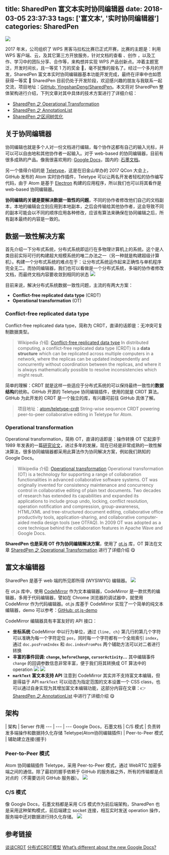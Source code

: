 title: SharedPen 富文本实时协同编辑器
date: 2018-03-05 23:37:33
tags: ['富文本', '实时协同编辑器']
categories: SharedPen
---

![](https://raw.githubusercontent.com/yingshandeng/image-host/master/data/SharedPen-Main.png)

2017 年末，公司组织了 WPS 黑客马拉松比赛已正式开赛，比赛的主题是：利用 WPS 客户端、云，及其它第三方开放服务，针对文档的查看 、创作 ，以及工作、学习中的团队分享、合作等，来构想并实现 WPS 产品创新点。冲着主题宽泛，开发时间长，且一等奖 1 万的奖金 🤑，毫不犹豫的报名了。经过一个多月的开发，SharedPen 富文本实时协同编辑器基本功能开发完成，最终在评审中也如愿获得一等奖 👏
SharedPen 目前仍处于开发阶段，欢迎感兴趣的朋友与我联系一起交流，项目地址：[GitHub: YingshanDeng/SharedPen](https://github.com/YingshanDeng/SharedPen)。本文将对 SharedPen 整体架构进行介绍，下列文章对其中具体的技术方案进行了详细介绍：
- [SharedPen 之 Operational Transformation](https://objcer.com/2018/03/05/SharePen-Operational-Transformation/)
- [SharedPen 之 AnnotationList](https://objcer.com/2018/02/27/SharedPen-AnnotationList/)
- [SharedPen 之区间树优化](https://objcer.com/2018/03/05/SharedPen-IntervalTree-Optimization/)

<!-- more -->

## 关于协同编辑器
协同编辑也就是多个人对一份文档进行编辑，每个协作这都有自己的输入光标，并可以可以自由地和其他协作者一起输入。对于 web-based 的协同编辑器，目前有很多成熟的产品。像我很喜欢用的: [Google Docs](https://www.google.com/docs/about/)，国内的: [石墨文档](https://shimo.im/)。

另一个值得介绍的是 [Teletype](https://teletype.atom.io/)，这是在旧金山举办的 2017 QCon 大会上，GitHub 发布的 Atom 实时协作插件，Teletype 可以让两名开发者轻松的协作编写代码，由于 Atom 是基于 [Electron](https://electronjs.org/) 构建的应用程序，所以我们也可以将其看作是 web-based 协同编辑器。

**协同编辑的关键是要解决数据一致性的问题**，不同的协作者修改他们自己的文档副本，本地的编辑会立刻应用到本地副本，之后会传输给其他协作者，这会导致不同的副本可能会以不同的顺序应用各种修改，应该有算法来确保在协同编辑之后，所有副本最终的内容是一致的。

## 数据一致性解决方案
首先介绍一下分布式系统，分布式系统即运行在多物理计算机上的系统。这个是人类目前实际可行的构建超大规模系统的唯二办法之一（另一种就是构建超级计算机）。构建一个分布式系统的难点在于：让分布式系统运作起来正确性与单机程序完全无二。而协同编辑器，我们也可以看做是一个分布式系统，多端的协作者修改文档，而最终文档内容要收敛到相同的状态
![](https://raw.githubusercontent.com/yingshandeng/image-host/master/data/real-time-portals-fa6fa303e261b1679024081d6229c9f9.png)

目前来说，解决分布式系统数据一致性问题，主流的有两大方案：
- **Conflict-free replicated data type** (CRDT)
- **Operational transformation** (OT)

### Conflict-free replicated data type
Conflict-free replicated data type，简称为 CRDT，直译的话即是：无冲突可复制数据类型。
> Wikipedia 介绍: [Conflict-free replicated data type](https://en.wikipedia.org/wiki/Conflict-free_replicated_data_type)
In distributed computing, a conflict-free replicated data type (CRDT) is a **data structure** which can be replicated across multiple computers in a network, where the replicas can be updated independently and concurrently without coordination between the replicas, and where it is always mathematically possible to resolve inconsistencies which might result.

简单的理解：CRDT 就是这样一些适应于分布式系统的可以保持最终一致性的**数据结构**的统称。GitHub 开源的 Teletype 协同编辑插件，使用的就是 CRDT 算法。GitHub 为此开发的 CRDT 是一个独立的库，有兴趣可前往 GitHub 具体了解。
> 项目地址：[atom/teletype-crdt](https://github.com/atom/teletype-crdt) String-wise sequence CRDT powering peer-to-peer collaborative editing in Teletype for Atom.

### Operational transformation
Operational transformation，简称 OT，直译的话即是：操作转换
OT 它起源于 1989 年发表的一篇[研究论文](https://dl.acm.org/citation.cfm?doid=67544.66963)，进过多年的发展，现在已经是非常成熟的一致性解决算法，很多协同编辑器都采用此算法作为协同解决方案，例如我们熟知的 Google Docs。
> Wikipedia 介绍: [Operational transformation](https://en.wikipedia.org/wiki/Operational_transformation)
Operational transformation (OT) is a technology for supporting a range of collaboration functionalities in advanced collaborative software systems. OT was originally invented for consistency maintenance and concurrency control in collaborative editing of plain text documents. Two decades of research has extended its capabilities and expanded its applications to include group undo, locking, conflict resolution, operation notification and compression, group-awareness, HTML/XML and tree-structured document editing, collaborative office productivity tools, application-sharing, and collaborative computer-aided media design tools (see OTFAQ). In 2009 OT was adopted as a core technique behind the collaboration features in Apache Wave and Google Docs.

**SharedPen 也是采用 OT 作为协同编辑解决方案**，使用了 [ot.js](https://github.com/Operational-Transformation/ot.js) 库，OT 算法在文章 [SharedPen 之 Operational Transformation](https://objcer.com/2018/03/05/SharePen-Operational-Transformation/) 进行了详细介绍 😋

## 富文本编辑器
SharedPen 是基于 web 端的所见即所得 (WYSIWYG) 编辑器。
![](https://raw.githubusercontent.com/yingshandeng/image-host/master/data/sharedpen.png)

在 ot.js 库中，使用 [CodeMirror](https://codemirror.net/) 作为文本编辑器，CodeMirror 是一款优秀的编辑器，多用于代码编辑器，譬如在 Chrome 浏览器的调试器中，就使用 CodeMirror 作为代码编辑器。ot.js 库基于 CodeMirror 实现了一个简单的纯文本编辑器，demo 可以参考：[GitHub: ot.js-demo](https://github.com/YingshanDeng/ot.js-demo)

CodeMirror 编辑器具有丰富友好的 API 接口：
- **坐标系统**
  CodeMirror 中以行为单位，通过 `{line, ch}` 第几行的第几个字符可以准确为每一个字符定位 `pos`，同时每一个字符都有一个全局索引 `index`，通过 `doc.posFromIndex` 和 `doc.indexFromPos` 两个辅助方法可以对二者进行转换
- **丰富的事件回调: `change`, `beforeChange`, `cursorActivity`...**
其中编辑事件 `change` 的回调参数信息非常丰富，便于我们将其转换成 OT 算法中的 operation
![](https://raw.githubusercontent.com/yingshandeng/image-host/master/data/codemirror-change-insert.png)
![](https://raw.githubusercontent.com/yingshandeng/image-host/master/data/codemirror-change-delete.png)
- **`markText` 富文本支持 API**
  注意到 CodeMirror 其实并不支持富文本编辑，但是得益于 API `markText` 可以动态为指定范围的文本设置一个 CSS class，也可以通过自身实现为其增加富文本编辑功能，这部分内容在文章：👉 [SharedPen 之 AnnotationList](https://objcer.com/2018/02/27/SharedPen-AnnotationList/) 中进行了详细介绍 😋

## 架构
 | 架构 | Server 作用
--- | --- | ---
Google Docs，石墨文档 | C/S 模式 | 负责转发多端操作和数据持久化存储
Teletype(Atom协同编辑插件) | Peer-to-Peer 模式 | 辅助建立连接(握手)

### Peer-to-Peer 模式
Atom 协同编辑插件 Teletype，采用 Peer-to-Peer 模式，通过 WebRTC 加密多端之间的通信。除了最初的握手依赖于 GitHub 的服务器之外，所有的传输都是点对点的（不需要访问 GitHub 服务器）。
![](https://raw.githubusercontent.com/yingshandeng/image-host/master/data/sharedpen-peer-to-peer.png?t=1)

### C/S 模式
像 Google Docs，石墨文档都是采用 C/S 模式作为前后端架构，SharedPen 也是采用这种架构模式，前后端建立 socket 连接，相互实时发送 operation 操作，服务端中还对数据进行持久化存储。
![](https://raw.githubusercontent.com/yingshandeng/image-host/master/data/sharedpen-client-server.png)

## 参考链接
[谈谈CRDT](http://liyu1981.github.io/what-is-CRDT/)
[分布式CRDT模型](http://www.jdon.com/artichect/crdt.html)
[What’s different about the new Google Docs?](https://drive.googleblog.com/2010/05/whats-different-about-new-google-docs.html)
